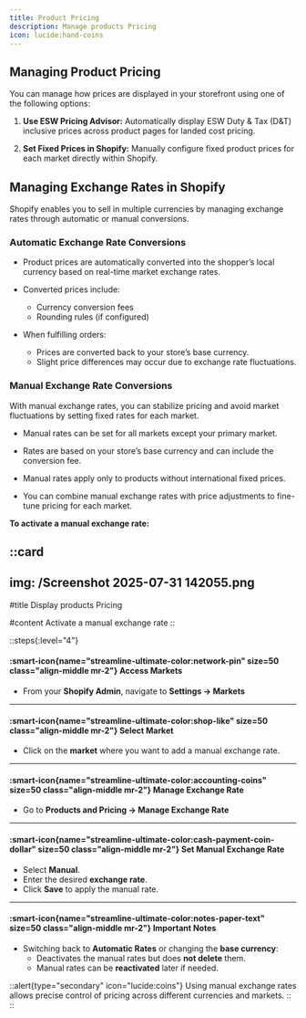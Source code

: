 ```yaml
---
title: Product Pricing
description: Manage products Pricing
icon: lucide:hand-coins
---
```


## Managing Product Pricing

You can manage how prices are displayed in your storefront using one of the following options:

1. **Use ESW Pricing Advisor:** Automatically display ESW Duty & Tax (D&T) inclusive prices across product pages for landed cost pricing.

2. **Set Fixed Prices in Shopify:** Manually configure fixed product prices for each market directly within Shopify.

## Managing Exchange Rates in Shopify

Shopify enables you to sell in multiple currencies by managing exchange rates through automatic or manual conversions.

### Automatic Exchange Rate Conversions

- Product prices are automatically converted into the shopper’s local currency based on real-time market exchange rates.

- Converted prices include:
  - Currency conversion fees
  - Rounding rules (if configured)

- When fulfilling orders:
  - Prices are converted back to your store’s base currency.
  - Slight price differences may occur due to exchange rate fluctuations.

### Manual Exchange Rate Conversions

With manual exchange rates, you can stabilize pricing and avoid market fluctuations by setting fixed rates for each market.

- Manual rates can be set for all markets except your primary market.

- Rates are based on your store’s base currency and can include the conversion fee.

- Manual rates apply only to products without international fixed prices.

- You can combine manual exchange rates with price adjustments to fine-tune pricing for each market.

**To activate a manual exchange rate:**

::card
---
img: /Screenshot 2025-07-31 142055.png
---
#title
Display products Pricing

#content
Activate a manual exchange rate
::

::steps{:level="4"}

#### :smart-icon{name="streamline-ultimate-color:network-pin" size=50 class="align-middle mr-2"} Access Markets  

- From your **Shopify Admin**, navigate to **Settings → Markets**

---

#### :smart-icon{name="streamline-ultimate-color:shop-like" size=50 class="align-middle mr-2"} Select Market  

- Click on the **market** where you want to add a manual exchange rate.

---

#### :smart-icon{name="streamline-ultimate-color:accounting-coins" size=50 class="align-middle mr-2"} Manage Exchange Rate

- Go to **Products and Pricing → Manage Exchange Rate**

---

#### :smart-icon{name="streamline-ultimate-color:cash-payment-coin-dollar" size=50 class="align-middle mr-2"} Set Manual Exchange Rate  

- Select **Manual**.
- Enter the desired **exchange rate**.
- Click **Save** to apply the manual rate.

---

#### :smart-icon{name="streamline-ultimate-color:notes-paper-text" size=50 class="align-middle mr-2"} Important Notes

- Switching back to **Automatic Rates** or changing the **base currency**:
  - Deactivates the manual rates but does **not delete** them.
  - Manual rates can be **reactivated** later if needed.

::alert{type="secondary" icon="lucide:coins"}
Using manual exchange rates allows precise control of pricing across different currencies and markets.
::
::

